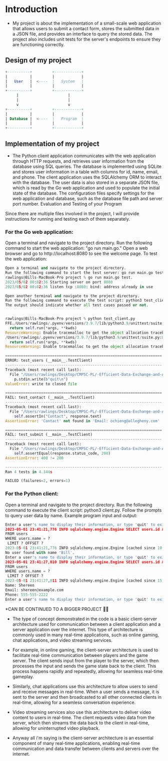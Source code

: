# Introduction 

* My project is about the implementation of a small-scale web application that allows users to submit a contact form, stores the submitted data in a JSON file, and provides an interface to query the stored data. The project also includes unit tests for the server's endpoints to ensure they are functioning correctly.


## Design of my project

```sql
+----------+         +------------+
|          |         |            |
|   User   |  <----  |   System   |
|          |         |            |
+----------+         +------------+
     |                      |
     |                      |
     v                      v
+----------+         +------------+
|          |         |            |
| Database |  <----  |   Program  |
|          |         |            |
+----------+         +------------+

```

## Implementation of my project

* The Python client application communicates with the web application through HTTP requests, and retrieves user information from the database using SQL queries. The database is implemented using SQLite and stores user information in a table with columns for id, name, email, and phone. The client application uses the SQLAlchemy ORM to interact with the database. The user data is also stored in a separate JSON file, which is read by the Go web application and used to populate the initial state of the database. The configuration files specify settings for the web application and database, such as the database file path and server port number.
Evaluation and Testing of your Program


Since there are multiple files involved in the project, I will provide instructions for running and testing each of them separately.


### For the Go web application:

Open a terminal and navigate to the project directory.
Run the following command to start the web application: "go run main.go."
Open a web browser and go to http://localhost:8080 to see the welcome page.
To test the web application:

```py
Open a terminal and navigate to the project directory.
Run the following command to start the test server: go run main.go test.
rawlings@Bills-MacBook-Pro project % go run main.go test.
2023/05/02 00:02:36 Starting server on port 8080
2023/05/02 00:02:36 listen tcp :8080: bind: address already in use
```

```py
Open another terminal and navigate to the project directory.
Run the following command to execute the test script: python3 test_client.py
The output should indicate whether all test cases passed or not.


rawlings@Bills-MacBook-Pro project % python test_client.py  
FFE./Users/rawlings/.pyenv/versions/3.9.7/lib/python3.9/unittest/suite.py:84: ResourceWarning: unclosed file <_io.BufferedReader name=10>
  return self.run(*args, **kwds)
ResourceWarning: Enable tracemalloc to get the object allocation traceback
/Users/rawlings/.pyenv/versions/3.9.7/lib/python3.9/unittest/suite.py:84: ResourceWarning: unclosed file <_io.BufferedReader name=14>
  return self.run(*args, **kwds)
ResourceWarning: Enable tracemalloc to get the object allocation traceback

======================================================================
ERROR: test_users (__main__.TestClient)
----------------------------------------------------------------------
Traceback (most recent call last):
  File "/Users/rawlings/Desktop/CMPSC-PL/-Efficient-Data-Exchange-and-Analysis-Building-a-Distributed-System-with-Golang-and-Python-using-gR/project/test_client.py", line 61, in test_users
    p.stdin.write(b"quit\n")
ValueError: write to closed file

======================================================================
FAIL: test_contact (__main__.TestClient)
----------------------------------------------------------------------
Traceback (most recent call last):
  File "/Users/rawlings/Desktop/CMPSC-PL/-Efficient-Data-Exchange-and-Analysis-Building-a-Distributed-System-with-Golang-and-Python-using-gR/project/test_client.py", line 35, in test_contact
    self.assertIn("Contact", response.text)
AssertionError: 'Contact' not found in 'Email: ochieng@allegheny.com'

======================================================================
FAIL: test_submit (__main__.TestClient)
----------------------------------------------------------------------
Traceback (most recent call last):
  File "/Users/rawlings/Desktop/CMPSC-PL/-Efficient-Data-Exchange-and-Analysis-Building-a-Distributed-System-with-Golang-and-Python-using-gR/project/test_client.py", line 46, in test_submit
    self.assertEqual(response.status_code, 200)
AssertionError: 400 != 200

----------------------------------------------------------------------
Ran 4 tests in 4.344s

FAILED (failures=2, errors=1)
```

### For the Python client:

Open a terminal and navigate to the project directory.
Run the following command to execute the client script: python3 client.py.
Follow the prompts to query user data by name.
Example program input and output:

```py
Enter a user's name to display their information, or type 'quit' to exit: Bill
2023-05-01 23:41:21,776 INFO sqlalchemy.engine.Engine SELECT users.id AS users_id, users.name AS users_name, users.email AS users_email, users.phone AS users_phone 
FROM users 
WHERE users.name = ?
 LIMIT ? OFFSET ?
2023-05-01 23:41:21,776 INFO sqlalchemy.engine.Engine [cached since 10.71s ago] ('Bill', 1, 0)
No user found with name 'Bill'.
Enter a user's name to display their information, or type 'quit' to exit: Shereen
2023-05-01 23:41:27,010 INFO sqlalchemy.engine.Engine SELECT users.id AS users_id, users.name AS users_name, users.email AS users_email, users.phone AS users_phone 
FROM users 
WHERE users.name = ?
 LIMIT ? OFFSET ?
2023-05-01 23:41:27,011 INFO sqlalchemy.engine.Engine [cached since 15.95s ago] ('Shereen', 1, 0)
Name: Shereen
Email: shereen@example.com
Phone: 555-555-2222
Enter a user's name to display their information, or type 'quit' to exit: 

```




*CAN BE CONTINUED TO A BIGGER PROJECT 🚀😃

- The type of concept demonstrated in the code is a basic client-server architecture used for communication between a client application and a server application over the internet. This type of architecture is commonly used in many real-time applications, such as online gaming, chat applications, and video streaming services.

- For example, in online gaming, the client-server architecture is used to facilitate real-time communication between players and the game server. The client sends input from the player to the server, which then processes the input and sends the game state back to the client. This process happens rapidly and repeatedly, allowing for seamless real-time gameplay.

- Similarly, chat applications use this architecture to allow users to send and receive messages in real-time. When a user sends a message, it is sent to the server and then broadcasted to all other connected clients in real-time, allowing for a seamless conversation experience.

- Video streaming services also use this architecture to deliver video content to users in real-time. The client requests video data from the server, which then streams the data back to the client in real-time, allowing for uninterrupted video playback.

- Anyway all i'm saying is the client-server architecture is an essential component of many real-time applications, enabling real-time communication and data transfer between clients and servers over the internet.





